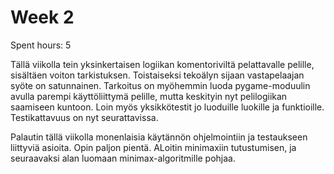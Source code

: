 # Week 2

Spent hours: 5

Tällä viikolla tein yksinkertaisen logiikan komentoriviltä pelattavalle pelille, sisältäen voiton tarkistuksen. Toistaiseksi tekoälyn sijaan vastapelaajan syöte on satunnainen. Tarkoitus on myöhemmin luoda pygame-moduulin avulla parempi käyttöliittymä pelille, mutta keskityin nyt pelilogiikan saamiseen kuntoon. Loin myös yksikkötestit jo luoduille luokille ja funktioille. Testikattavuus on nyt seurattavissa.

Palautin tällä viikolla monenlaisia käytännön ohjelmointiin ja testaukseen liittyviä asioita. Opin paljon pientä. ALoitin minimaxiin tutustumisen, ja seuraavaksi alan luomaan minimax-algoritmille pohjaa.